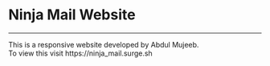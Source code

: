 <h1>Ninja Mail Website</h1>
<hr>
<p>This is a responsive website developed by Abdul Mujeeb.<br>To view this visit https://ninja_mail.surge.sh</p>
